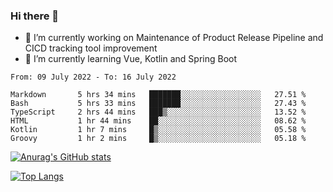 ### Hi there 👋

- 🔭 I’m currently working on Maintenance of Product Release Pipeline and CICD tracking tool improvement
- 🌱 I’m currently learning Vue, Kotlin and Spring Boot

<!--START_SECTION:waka-->

```text
From: 09 July 2022 - To: 16 July 2022

Markdown       5 hrs 34 mins   ███████░░░░░░░░░░░░░░░░░░   27.51 %
Bash           5 hrs 33 mins   ███████░░░░░░░░░░░░░░░░░░   27.43 %
TypeScript     2 hrs 44 mins   ███▒░░░░░░░░░░░░░░░░░░░░░   13.52 %
HTML           1 hr 44 mins    ██░░░░░░░░░░░░░░░░░░░░░░░   08.62 %
Kotlin         1 hr 7 mins     █▒░░░░░░░░░░░░░░░░░░░░░░░   05.58 %
Groovy         1 hr 2 mins     █▒░░░░░░░░░░░░░░░░░░░░░░░   05.18 %
```

<!--END_SECTION:waka-->

[![Anurag's GitHub stats](https://github-readme-stats.vercel.app/api?username=yunhao981&show_icons=true&theme=solarized-dark)](https://github.com/anuraghazra/github-readme-stats)

[![Top Langs](https://github-readme-stats.vercel.app/api/top-langs/?username=yunhao981&theme=solarized-dark&layout=compact)](https://github.com/anuraghazra/github-readme-stats)

<!--
**yunhao981/yunhao981** is a ✨ _special_ ✨ repository because its `README.md` (this file) appears on your GitHub profile.

Here are some ideas to get you started:

- 🔭 I’m currently working on Maintenance of Release Pipeline and CICD tracking tool improvement
- 🌱 I’m currently learning Vue, Kotlin and Spring Boot
- 👯 I’m looking to collaborate on ...
- 🤔 I’m looking for help with ...
- 💬 Ask me about ...
- 📫 How to reach me: ...
- 😄 Pronouns: ...
- ⚡ Fun fact: ...
-->


